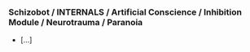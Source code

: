 ### Schizobot / INTERNALS / Artificial Conscience / Inhibition Module / Neurotrauma / Paranoia
* [...]
